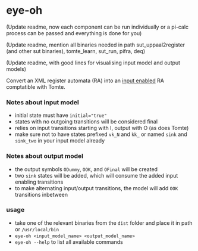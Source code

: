 # eye-oh

(Update readme, now each component can be run individually or a pi-calc process can be passed and everything is done for you)

(Update readme, mention all binaries needed in path sut_uppaal2register (and other sut binaries), tomte_learn, sut_run, pifra, deq)

(Update readme, with good lines for visualising input model and output models)

Convert an XML register automata (RA) into an [input enabled](https://en.wikipedia.org/wiki/Input/output_automaton) RA comptatible with Tomte.

### Notes about input model

- initial state must have `initial="true"`
- states with no outgoing transitions will be considered final
- relies on input transitions starting with I, output with O (as does Tomte)
- make sure not to have states prefixed `vk_N` and `kk_` or named `sink` and `sink_two` in your input model already

### Notes about output model

- the output symbols `ODummy`, `OOK`, and `OFinal` will be created
- two `sink` states will be added, which will consume the added input enabling transitions
- to make alternating input/output transitions, the model will add `OOK` transitions inbetween

### usage

- take one of the relevant binaries from the `dist` folder and place it in path or `/usr/local/bin`
- `eye-oh <input_model_name> <output_model_name>`
- `eye-oh --help` to list all available commands
